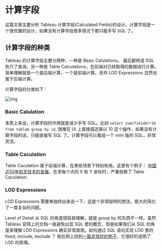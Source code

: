 # 计算字段

这篇文章主要分析 Tableau 计算字段(Calculated Fields)的设计。计算字段是一个很优雅的设计，如果没有计算字段很多情况下都只能手写 SQL 了。 

## 计算字段的种类

Tableau 的计算字段主要分两种，一种是 Basic Calulations， 最后都转成 SQL 执行了查询，另一种是 Table Calculations，在前端对已经取得的数据进行计算。简单理解就是一个是后端计算，一个是前端计算。另外 LOD Expressions 显然也属于后端计算。

计算字段的分类如下：

![img](https://si.geilicdn.com/img-3f960000016da9f39d4b0a2166a4-unadjust_188_203.png)

### Basic Calulation

本质上来说，计算字段的作用就是减少手写 SQL。比如 `select sum(fieldA)*10 from tableA group by id`, 很难在 UI 上直接描述乘以 10 这个操作，如果没有计算字段的话，只能直接写 SQL 了。计算字段可以看成一个 mini 版的 SQL，非常灵活。

### Table Caculation

Table Caculation 属于前端计算，在某些场景下特别有用。这里有个例子： [中国近50年航天技术的发展](https://public.tableau.com/en-us/gallery/50-years-chinas-space-journey?tab=featured&topic=all&type=featured)。在求每个点的 X 和 Y 坐标时，严重依赖了 Table Caculation.

### LOD Expressions

LOD Expressions 需要单独拎出来说一下，这是个非常聪明的想法，极大的简化了一类复杂的问题。

Level of Detail 从 SQL 的角度很容易理解，就是 group by 的东西不一样。虽然 Tableau 官网上的文档一直避免出现 SQL 里的概念，但是如果我们从 SQL 的角度来理解 LOD Expressions 确实非常直观。如何通过 SQL 语句实现 LOD 里的 fixed, include, exclude ？ 我在网上找到[一篇非常好的例子](https://community.tableau.com/docs/DOC-18211)，它很好的说明了 LOD 的原理。

